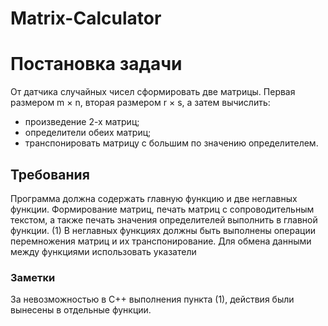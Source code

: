 # Matrix-Calculator

# Постановка задачи

От датчика случайных чисел сформировать две матрицы. Первая размером m × n, вторая размером r × s, а затем вычислить:
- произведение 2-х матриц;
- определители обеих матриц;
- транспонировать матрицу с большим по значению определителем.

## Требования

Программа должна содержать главную функцию и две неглавных функции. 
Формирование матриц, печать матриц с сопроводительным текстом, а также печать значения определителей выполнить в главной функции. (1)
В неглавных функциях должны быть выполнены операции перемножения матриц и их транспонирование. 
Для обмена данными между функциями использовать указатели

### Заметки
За невозможностью в C++ выполнения пункта (1), действия были вынесены в отдельные функции.
